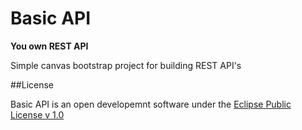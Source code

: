 # Basic API

**You own REST API**

Simple canvas bootstrap project for building REST API's

##License

Basic API is an open developemnt software under the [Eclipse Public License v 1.0](License.md)
